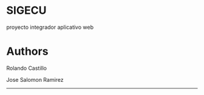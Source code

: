 # SIGECU
proyecto integrador aplicativo web

# Authors 
Rolando Castillo

Jose Salomon Ramirez

-------------------------------------------------------





